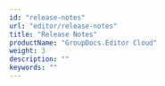 ```yaml
---
id: "release-notes"
url: "editor/release-notes"
title: "Release Notes"
productName: "GroupDocs.Editor Cloud"
weight: 3
description: ""
keywords: ""
---
```

